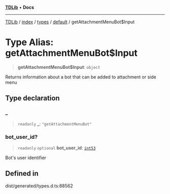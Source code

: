 [**TDLib**](../../../../../../README.md) • **Docs**

***

[TDLib](../../../../../../modules.md) / [index](../../../../../README.md) / [types](../../../README.md) / [default](../README.md) / getAttachmentMenuBot$Input

# Type Alias: getAttachmentMenuBot$Input

> **getAttachmentMenuBot$Input**: `object`

Returns information about a bot that can be added to attachment or side menu

## Type declaration

### \_

> `readonly` **\_**: `"getAttachmentMenuBot"`

### bot\_user\_id?

> `readonly` `optional` **bot\_user\_id**: [`int53`](int53-1.md)

Bot's user identifier

## Defined in

dist/generated/types.d.ts:88562
